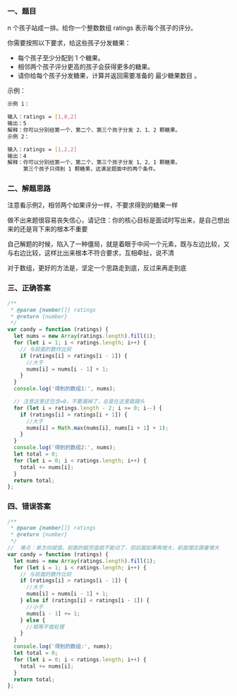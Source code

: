 ### 一、题目

n 个孩子站成一排。给你一个整数数组 ratings 表示每个孩子的评分。

你需要按照以下要求，给这些孩子分发糖果：

- 每个孩子至少分配到 1 个糖果。
- 相邻两个孩子评分更高的孩子会获得更多的糖果。
- 请你给每个孩子分发糖果，计算并返回需要准备的 最少糖果数目 。

示例：

```bash
示例 1：

输入：ratings = [1,0,2]
输出：5
解释：你可以分别给第一个、第二个、第三个孩子分发 2、1、2 颗糖果。
示例 2：

输入：ratings = [1,2,2]
输出：4
解释：你可以分别给第一个、第二个、第三个孩子分发 1、2、1 颗糖果。
     第三个孩子只得到 1 颗糖果，这满足题面中的两个条件。

```

### 二、解题思路

注意看示例2，相邻两个如果评分一样，不要求得到的糖果一样

做不出来题很容易丧失信心，请记住：你的核心目标是面试时写出来，是自己想出来的还是背下来的根本不重要

自己解题的时候，陷入了一种僵局，就是着眼于中间一个元素，既与左边比较，又与右边比较，这样比出来根本不符合要求，互相牵扯，说不清

对于数组，更好的方法是，坚定一个思路走到底，反过来再走到底

### 三、正确答案

```js
/**
 * @param {number[]} ratings
 * @return {number}
 */
var candy = function (ratings) {
  let nums = new Array(ratings.length).fill(1);
  for (let i = 1; i < ratings.length; i++) {
    // 与前面的数作比较
    if (ratings[i] > ratings[i - 1]) {
      //大于
      nums[i] = nums[i - 1] + 1;
    }
  }
  console.log('得到的数组1:', nums);

  // 注意这里还包含=0，不要漏掉了，总是在这里栽跟头
  for (let i = ratings.length - 2; i >= 0; i--) {
    if (ratings[i] > ratings[i + 1]) {
      //大于
      nums[i] = Math.max(nums[i], nums[i + 1] + 1);
    }
  }
  console.log('得到的数组2:', nums);
  let total = 0;
  for (let i = 0; i < ratings.length; i++) {
    total += nums[i];
  }
  return total;
};
```

### 四、错误答案

```js
/**
 * @param {number[]} ratings
 * @return {number}
 */
//  难点：单方向赋值，前面的赋完值就不能动了，但后面如果再增大，前面理应跟着增大
var candy = function (ratings) {
  let nums = new Array(ratings.length).fill(1);
  for (let i = 1; i < ratings.length; i++) {
    // 与前面的数作比较
    if (ratings[i] > ratings[i - 1]) {
      //大于
      nums[i] = nums[i - 1] + 1;
    } else if (ratings[i] < ratings[i - 1]) {
      //小于
      nums[i - 1] += 1;
    } else {
      //相等不做处理
    }
  }
  console.log('得到的数组:', nums);
  let total = 0;
  for (let i = 0; i < ratings.length; i++) {
    total += nums[i];
  }
  return total;
};
```

